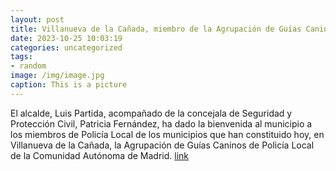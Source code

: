 ```yaml
---
layout: post
title: Villanueva de la Cañada, miembro de la Agrupación de Guías Caninos de Policía Local de la Comunidad de Madrid
date: 2023-10-25 10:03:19
categories: uncategorized
tags:
- random
image: /img/image.jpg
caption: This is a picture
---
```

El alcalde, Luis Partida, acompañado de la concejala de Seguridad y Protección Civil, Patricia Fernández, ha dado la bienvenida al municipio a los miembros de Policía Local de los municipios que han constituido hoy, en Villanueva de la Cañada, la Agrupación de Guías Caninos de Policía Local de la Comunidad Autónoma de Madrid.   [link](https://www.ayto-villacanada.es/noticias/villanueva-de-la-canada-miembro-de-la-agrupacion-de-guias-caninos-de-policia-local-de-la-comunidad-de-madrid/)
